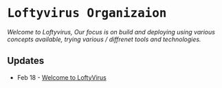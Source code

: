 # <samp>Loftyvirus Organizaion</samp>
_Welcome to Loftyvirus, Our focus is on build and deploying using various concepts available, trying various / diffrenet tools and technologies._


## Updates
<!-- feed start -->
- Feb 18 - [Welcome to LoftyVirus](https://loftyvirus.github.io/2025/02/18/Beginning-of-loftyvirus.html)
<!-- feed end -->
